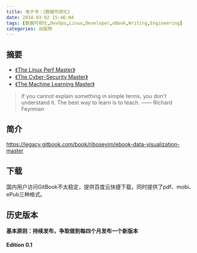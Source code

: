 ```yaml
---
title: 电子书：《数据可视化》
date: 2018-03-02 15:46:04
tags: [数据可视化,DevOps,Linux,Developer,eBook,Writing,Engineering]
categories: 出版物
---
```

## 摘要
- [《The Linux Perf Master》](https://riboseyim.com/2017/12/21/eBook-LPM/)
- [《The Cyber-Security Master》](https://www.gitbook.com/book/riboseyim/cyber-security-manual)
- [《The Machine Learning Master》](https://www.gitbook.com/book/riboseyim/machine-learning)

>If you cannot explain something in simple terms, you don't understand it. The best way to learn is to teach. —— Richard Feynman

<!--more-->
## 简介

https://legacy.gitbook.com/book/riboseyim/ebook-data-visualization-master

## 下载

国内用户访问GitBook不太稳定，提供百度云快捷下载，同时提供了pdf、mobi、ePub三种格式。

## 历史版本

**基本原则：持续发布，争取做到每四个月发布一个新版本**

#### Edition 0.1
